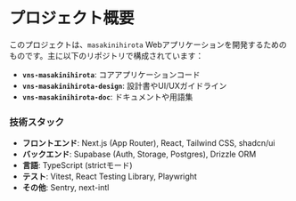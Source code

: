 # プロジェクト概要
このプロジェクトは、`masakinihirota` Webアプリケーションを開発するためのものです。主に以下のリポジトリで構成されています：
- **`vns-masakinihirota`**: コアアプリケーションコード
- **`vns-masakinihirota-design`**: 設計書やUI/UXガイドライン
- **`vns-masakinihirota-doc`**: ドキュメントや用語集

### 技術スタック
- **フロントエンド**: Next.js (App Router), React, Tailwind CSS, shadcn/ui
- **バックエンド**: Supabase (Auth, Storage, Postgres), Drizzle ORM
- **言語**: TypeScript (strictモード)
- **テスト**: Vitest, React Testing Library, Playwright
- **その他**: Sentry, next-intl
